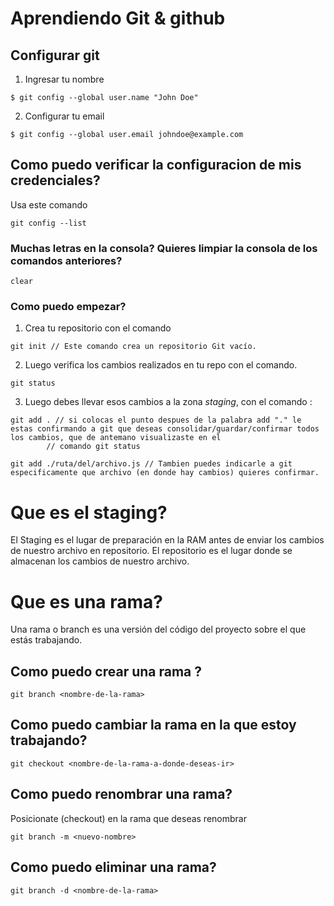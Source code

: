 # Aprendiendo Git & github

## Configurar git

1. Ingresar tu nombre
```
$ git config --global user.name "John Doe"
```
2. Configurar tu email 
```
$ git config --global user.email johndoe@example.com
```

## Como puedo verificar la configuracion de mis credenciales?

Usa este comando
```
git config --list
```

### Muchas letras en la consola? Quieres limpiar la consola de los comandos anteriores?

```
clear
```

### Como puedo empezar?

1. Crea tu repositorio con el comando 
```
git init // Este comando crea un repositorio Git vacío.
```

2. Luego verifica los cambios realizados en tu repo con el comando.

```
git status
```
3. Luego debes llevar esos cambios a la zona *staging*, con el comando :
```
git add . // si colocas el punto despues de la palabra add "." le estas confirmando a git que deseas consolidar/guardar/confirmar todos los cambios, que de antemano visualizaste en el 
        // comando git status

git add ./ruta/del/archivo.js // Tambien puedes indicarle a git especificamente que archivo (en donde hay cambios) quieres confirmar.
```

# Que es el staging?
El Staging es el lugar de preparación en la RAM antes de enviar los cambios de nuestro archivo en repositorio. El repositorio es el lugar donde se almacenan los cambios de nuestro archivo.

# Que es una rama?
Una rama o branch es una versión del código del proyecto sobre el que estás trabajando.

## Como puedo crear una rama ?

```
git branch <nombre-de-la-rama>
```

## Como puedo cambiar la rama en la que estoy trabajando?

```
git checkout <nombre-de-la-rama-a-donde-deseas-ir>
```

## Como puedo renombrar una rama?
Posicionate (checkout) en la rama que deseas renombrar
```
git branch -m <nuevo-nombre>
```

## Como puedo eliminar una rama?

```
git branch -d <nombre-de-la-rama>
```


